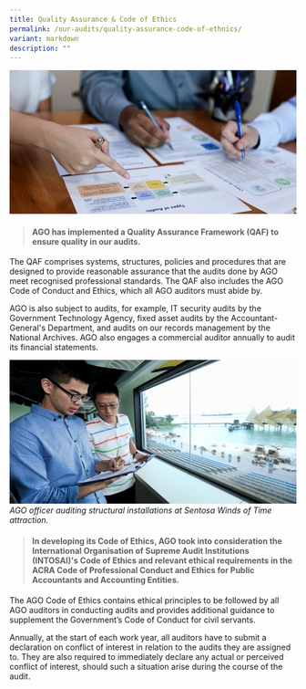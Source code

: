 ```yaml
---
title: Quality Assurance & Code of Ethics
permalink: /our-audits/quality-assurance-code-of-ethnics/
variant: markdown
description: ""
---
```

![](/images/Office%20shoot/lowres2Z0A6945_800x400.jpg)

> #### **AGO has implemented a Quality Assurance Framework (QAF) to ensure quality in our audits.** 

The QAF comprises systems, structures, policies and procedures that are designed to provide reasonable assurance that the audits done by AGO meet recognised professional standards. The QAF also includes the AGO Code of Conduct and Ethics, which all AGO auditors must abide by. 

AGO is also subject to audits, for example, IT security audits by the Government Technology Agency, fixed asset audits by the Accountant-General's Department, and audits on our records management by the National Archives. AGO also engages a commercial auditor annually to audit its financial statements.


![](/images/Sentosa%20Shoot/lowres2Z0A7604_800x400.jpg)
*AGO officer auditing structural installations at Sentosa Winds of Time attraction.*

> #### **In developing its Code of Ethics, AGO took into consideration the International Organisation of Supreme Audit Institutions (INTOSAI)'s Code of Ethics and relevant ethical requirements in the ACRA Code of Professional Conduct and Ethics for Public Accountants and Accounting Entities.**  

The AGO Code of Ethics contains ethical principles to be followed by all AGO auditors in conducting audits and provides additional guidance to supplement the Government’s Code of Conduct for civil servants.

Annually, at the start of each work year, all auditors have to submit a declaration on conflict of interest in relation to the audits they are assigned to. They are also required to immediately declare any actual or perceived conflict of interest, should such a situation arise during the course of the audit.